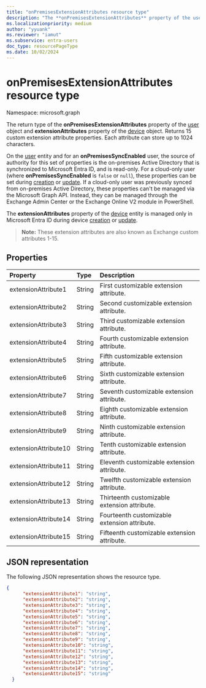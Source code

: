 ```yaml
---
title: "onPremisesExtensionAttributes resource type"
description: "The **onPremisesExtensionAttributes** property of the user entity contains 15 custom extension attribute properties. "
ms.localizationpriority: medium
author: "yyuank"
ms.reviewer: "iamut"
ms.subservice: entra-users
doc_type: resourcePageType
ms.date: 10/02/2024
---
```


# onPremisesExtensionAttributes resource type

Namespace: microsoft.graph

The return type of the **onPremisesExtensionAttributes** property of the [user](user.md) object and **extensionAttributes** property of the [device](device.md) object. Returns 15 custom extension attribute properties. Each attribute can store up to 1024 characters.

On the [user](user.md) entity and for an **onPremisesSyncEnabled** user, the source of authority for this set of properties is the on-premises Active Directory that is synchronized to Microsoft Entra ID, and is read-only. For a cloud-only user (where **onPremisesSyncEnabled** is `false` or `null`), these properties can be set during [creation](../api/user-post-users.md) or [update](../api/user-update.md). If a cloud-only user was previously synced from on-premises Active Directory, these properties can't be managed via the Microsoft Graph API. Instead, they can be managed through the Exchange Admin Center or the Exchange Online V2 module in PowerShell.

The **extensionAttributes** property of the [device](device.md) entity is managed only in Microsoft Entra ID during device [creation](../api/device-post-devices.md) or [update](../api/device-update.md).

> **Note:** These extension attributes are also known as Exchange custom attributes 1-15.

## Properties
| Property	   | Type	|Description|
|:---------------|:--------|:----------|
|extensionAttribute1|String| First customizable extension attribute. |
|extensionAttribute2|String| Second customizable extension attribute. |
|extensionAttribute3|String| Third customizable extension attribute. |
|extensionAttribute4|String| Fourth customizable extension attribute. |
|extensionAttribute5|String| Fifth customizable extension attribute. |
|extensionAttribute6|String| Sixth customizable extension attribute. |
|extensionAttribute7|String| Seventh customizable extension attribute. |
|extensionAttribute8|String| Eighth customizable extension attribute. |
|extensionAttribute9|String| Ninth customizable extension attribute. |
|extensionAttribute10|String| Tenth customizable extension attribute. |
|extensionAttribute11|String| Eleventh customizable extension attribute. |
|extensionAttribute12|String| Twelfth customizable extension attribute. |
|extensionAttribute13|String| Thirteenth customizable extension attribute. |
|extensionAttribute14|String| Fourteenth customizable extension attribute. |
|extensionAttribute15|String| Fifteenth customizable extension attribute. |

## JSON representation

The following JSON representation shows the resource type.

<!-- {
  "blockType": "resource",
  "optionalProperties": [

  ],
  "@odata.type": "microsoft.graph.onPremisesExtensionAttributes"
}-->


```json
{
      "extensionAttribute1": "string",
      "extensionAttribute2": "string",
      "extensionAttribute3": "string",
      "extensionAttribute4": "string",
      "extensionAttribute5": "string",
      "extensionAttribute6": "string",
      "extensionAttribute7": "string",
      "extensionAttribute8": "string",
      "extensionAttribute9": "string",
      "extensionAttribute10": "string",
      "extensionAttribute11": "string",
      "extensionAttribute12": "string",
      "extensionAttribute13": "string",
      "extensionAttribute14": "string",
      "extensionAttribute15": "string"
  }

```



<!-- uuid: 8fcb5dbc-d5aa-4681-8e31-b001d5168d79
2015-10-25 14:57:30 UTC -->
<!-- {
  "type": "#page.annotation",
  "description": "onPremisesExtensionAttributes resource",
  "keywords": "",
  "section": "documentation",
  "tocPath": ""
}-->
